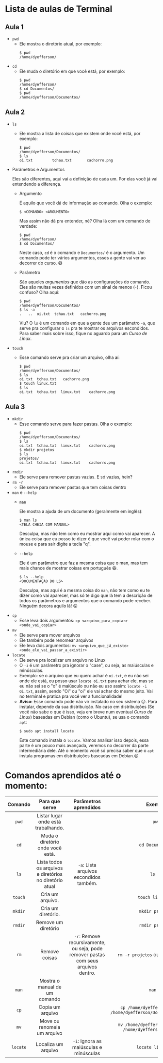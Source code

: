 # Lista de aulas de Terminal

## Aula 1

* `pwd`
	* Ele mostra o diretório atual, por exemplo:
		```
		$ pwd
		/home/dyefferson/
		```
* `cd`
	* Ele muda o diretório em que você está, por exemplo:
		```
		$ pwd
		/home/dyefferson/
		$ cd Documentos/
		$ pwd
		/home/dyefferson/Documentos/
		```

## Aula 2

* `ls`
	* Ele mostra a lista de coisas que existem onde você está, por exemplo:
		```
		$ pwd
		/home/dyefferson/Documentos/
		$ ls
		oi.txt         tchau.txt       cachorro.png
		```
* Parâmetros e Argumentos

	Eles são diferentes, aqui vai a definição de cada um. Por elas você já vai entendendo a diferença.
	* Argumento
	
		É aquilo que você dá de informação ao comando. Olha o exemplo:
		```
		$ <COMANDO> <ARGUMENTO>
		```
		Mas assim não dá pra entender, né? Olha lá com um comando de verdade:
		```
		$ pwd
		/home/dyefferson/
		$ cd Documentos/
		```
		Neste caso, `cd` é o comando e `Documentos/` é o argumento. Um comando pode ter vários argumentos, esses a gente vai ver ao decorrer do curso. 😅
	* Parâmetro
	
		São aqueles *argumentos* que dão as configurações do comando. Eles são muitas vezes definidos com um sinal de menos (`-`). Ficou confuso? Olha aqui:
		```
		$ pwd
		/home/dyefferson/Documentos/
		$ ls -a
		.	..	oi.txt	tchau.txt	cachorro.png
		```
		Viu? O `ls` é um comando em que a gente deu um parâmetro `-a`, que serve pra configurar o `ls` pra te mostrar os arquivos escondidos. Para saber mais sobre isso, fique no aguardo para um *Curso de Linux*.

* `touch`
	* Esse comando serve pra criar um arquivo, olha aí:
		```
		$ pwd
		/home/dyefferson/Documentos/
		$ ls
		oi.txt	tchau.txt	cachorro.png
		$ touch linux.txt
		$ ls
		oi.txt	tchau.txt  linux.txt	cachorro.png
		```
## Aula 3

* `mkdir`
	* Esse comando serve para fazer pastas. Olha o exemplo:
		```
		$ pwd
		/home/dyefferson/Documentos/
		$ ls
		oi.txt	tchau.txt  linux.txt	cachorro.png
		$ mkdir projetos
		$ ls
		projetos/
		oi.txt	tchau.txt  linux.txt	cachorro.png
		```
* `rmdir`
	* Ele serve para remover pastas vazias. E só vazias, hein?
* `rm -r`
	* Ele serve para remover pastas que tem coisas dentro
* `man` e `--help`
	* `man`

		Ele mostra a ajuda de um documento (geralmente em inglês):
		```
		$ man ls
		<TELA CHEIA COM MANUAL>
		```
		Desculpa, mas não tem como eu mostrar aqui como vai aparecer. A única coisa que eu posso te dizer é que você vai poder rolar com o mouse e para sair digite a tecla "q".
	* `--help`

		Ele é um parâmetro que faz a mesma coisa que o man, mas tem mais chance de mostrar coisas em português 😆.
		```
		$ ls --help
		<DOCUMENTAÇÃO DO LS>
		```
		Desculpa, mas aqui é a mesma coisa do `man`, não tem como eu te dizer como vai aparecer, mas só te digo que lá tem a descrição de todos os parâmetros e argumentos que o comando pode receber. Ninguém decora aquilo lá! 😛
* `cp`
	* Esse leva dois argumentos: `cp <arquivo_para_copiar> <onde_vai_copiar>`
* `mv`
	* Ele serve para mover arquivos
	* Ele também pode renomear arquivos
	* Ele leva dois argumentos: `mv <arquivo_que_já_existe> <onde_ele_vai_passar_a_existir>`
* `locate`
	* Ele serve pra localizar um arquivo no Linux
	* O `-i` é um parâmetro pra ignorar o "case", ou seja, as maiúsculas e minúsculas.
	* Exemplo: se o arquivo que eu quero achar é `oi.txt`, e eu não sei onde ele está, eu posso usar `locate oi.txt` para achar ele, mas se eu não sei se o "o" é maiúsculo ou não eu uso assim: `locate -i Oi.txt`, assim, sendo "Oi" ou "oi" ele vai achar do mesmo jeito. Vai no terminal e pratica pra você ver a funcionalidade!
	* **Aviso:** Esse comando pode não vir instalado no seu sistema 😕. Para instalar, depende da sua distribuição. No caso em distribuições (Se você não sabe o que é isso, veja em breve num eventual *Curso de Linux*) baseadas em Debian (como o Ubuntu), se usa o comando `apt`:
		```
		$ sudo apt install locate
		```
		Este comando instala o `locate`. Vamos analisar isso depois, essa parte é um pouco mais avançada, veremos no decorrer da parte intermediária dele. Até o momento você só precisa saber que o `apt` instala programas em distribuições baseadas em Debian.😉

# Comandos aprendidos até o momento:

Comando | Para que serve | Parâmetros aprendidos | Exemplo
:---: | :---: | :---: | :---:
`pwd` | Listar lugar onde está trabalhando. | | `pwd`
`cd` | Muda o diretório onde você está. | | `cd Documentos/`
`ls` | Lista todos os arquivos e diretórios no diretório atual | `-a`: Lista arquivos escondidos também. | `ls -a`
`touch` | Cria um arquivo. | | `touch linux.txt`
`mkdir` | Cria um diretório. | | `mkdir projetos`
`rmdir` | Remove um diretório | | `rmdir projetos`
`rm` | Remove coisas | `-r`: Remove recursivamente, ou seja, pode remover pastas com seus arquivos dentro. | `rm -r projetos` ou `rm windows.txt`
`man` | Mostra o manual de um comando | | `man ls`
`cp` | Copia um arquivo | | `cp /home/dyefferson/linux.txt /home/dyefferson/Documentos/legal.txt`
`mv` | Move ou renomeia um arquivo | | `mv /home/dyefferson/windows.txt /home/dyefferson/Documentos`
`locate` | Localiza um arquivo | `-i`: Ignora as maiúsculas e minúsculas | `locate linux.txt`
